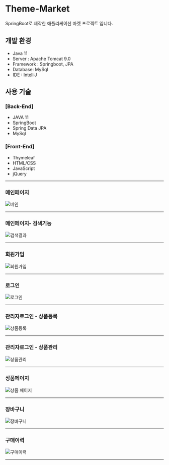 # Theme-Market

SpringBoot로 제작한 
애플리케이션 마켓 프로젝트 입니다.

## 개발 환경

- Java 11
- Server : Apache Tomcat 9.0
- Framework : Springboot, JPA
- Database: MySql
- IDE : IntelliJ

## 사용 기술

### [Back-End]

- JAVA 11
- SpringBoot
- Spring Data JPA
- MySql

### [Front-End]

- Thymeleaf
- HTML/CSS
- JavaScript
- jQuery

---

### 메인페이지

![메인](https://github.com/gitKDH/theme_market/assets/119571075/83ece793-59ce-4676-9479-95452b310aba)

---

### 메인페이지- 검색기능

![검색결과](https://github.com/gitKDH/theme_market/assets/119571075/6a5be9d1-958b-49ea-9fcd-2447a21882d2)

---

### 회원가입

![회원가입](https://github.com/gitKDH/theme_market/assets/119571075/023966e5-9fa9-436e-b84e-ba38d7bbab73)

---

### 로그인

![로그인](https://github.com/gitKDH/theme_market/assets/119571075/dced4092-7e5b-4fef-acb3-c0573f0cf088)


---

### 관리자로그인 - 상품등록

![상품등록](https://github.com/gitKDH/theme_market/assets/119571075/02adaf40-9253-4913-b017-91cb88366694)

---

### 관리자로그인 - 상품관리

![상품관리](https://github.com/gitKDH/theme_market/assets/119571075/197edf2b-0ea9-4be7-9c55-46148f9e4b31)

---

### 상품페이지

![상품 페이지](https://github.com/gitKDH/theme_market/assets/119571075/53ea2705-c85a-4947-9f04-9b70c582bf95)

---

### 장바구니

![장바구니](https://github.com/gitKDH/theme_market/assets/119571075/a70c90e8-bc80-4107-8ef5-23fd9302c78a)

---

### 구매이력

![구매이력](https://github.com/gitKDH/theme_market/assets/119571075/e3d3cd15-b45d-4b9f-8c88-2d47c942a304)

---
